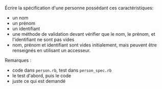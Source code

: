 Écrire la spécification d'une personne possédant ces caractéristiques:

* un nom
* un prénom
* un identifiant
* une méthode de validation devant vérifier que le nom, le prénom, et
l'identifiant ne sont pas vides 
* nom, prénom et identifiant sont vides initialement, mais peuvent être
renseignés en utilisant un accesseur.

Remarques : 

* code dans `person.rb`, test dans `person_spec.rb`
* le test d'abord, puis le code
* juste ce qui est demandé

